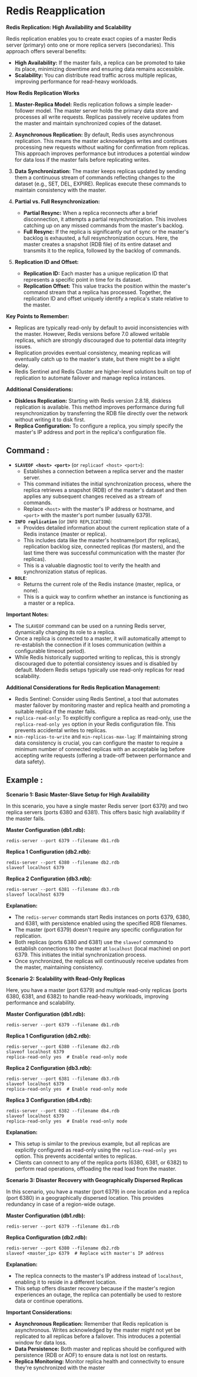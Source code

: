 # Redis Reapplication
**Redis Replication: High Availability and Scalability**

Redis replication enables you to create exact copies of a master Redis server (primary) onto one or more replica servers (secondaries). This approach offers several benefits:

* **High Availability:** If the master fails, a replica can be promoted to take its place, minimizing downtime and ensuring data remains accessible.
* **Scalability:** You can distribute read traffic across multiple replicas, improving performance for read-heavy workloads.

**How Redis Replication Works**

1. **Master-Replica Model:** Redis replication follows a simple leader-follower model. The master server holds the primary data store and processes all write requests. Replicas passively receive updates from the master and maintain synchronized copies of the dataset.

2. **Asynchronous Replication:** By default, Redis uses asynchronous replication. This means the master acknowledges writes and continues processing new requests without waiting for confirmation from replicas. This approach improves performance but introduces a potential window for data loss if the master fails before replicating writes.

3. **Data Synchronization:** The master keeps replicas updated by sending them a continuous stream of commands reflecting changes to the dataset (e.g., SET, DEL, EXPIRE). Replicas execute these commands to maintain consistency with the master.

4. **Partial vs. Full Resynchronization:**
   - **Partial Resync:** When a replica reconnects after a brief disconnection, it attempts a partial resynchronization. This involves catching up on any missed commands from the master's backlog.
   - **Full Resync:** If the replica is significantly out of sync or the master's backlog is exhausted, a full resynchronization occurs. Here, the master creates a snapshot (RDB file) of its entire dataset and transmits it to the replica, followed by the backlog of commands.

5. **Replication ID and Offset:**
   - **Replication ID:** Each master has a unique replication ID that represents a specific point in time for its dataset.
   - **Replication Offset:** This value tracks the position within the master's command stream that a replica has processed. Together, the replication ID and offset uniquely identify a replica's state relative to the master.

**Key Points to Remember:**

* Replicas are typically read-only by default to avoid inconsistencies with the master. However, Redis versions before 7.0 allowed writable replicas, which are strongly discouraged due to potential data integrity issues.
* Replication provides eventual consistency, meaning replicas will eventually catch up to the master's state, but there might be a slight delay.
* Redis Sentinel and Redis Cluster are higher-level solutions built on top of replication to automate failover and manage replica instances.

**Additional Considerations:**

* **Diskless Replication:** Starting with Redis version 2.8.18, diskless replication is available. This method improves performance during full resynchronization by transferring the RDB file directly over the network without writing it to disk first.
* **Replica Configuration:** To configure a replica, you simply specify the master's IP address and port in the replica's configuration file.

## Command :

- **`SLAVEOF <host> <port>`** (or `replicaof <host> <port>`):
    - Establishes a connection between a replica server and the master server.
    - This command initiates the initial synchronization process, where the replica retrieves a snapshot (RDB) of the master's dataset and then applies any subsequent changes received as a stream of commands.
    - Replace `<host>` with the master's IP address or hostname, and `<port>` with the master's port number (usually 6379).
- **`INFO replication`** (or `INFO REPLICATION`):
    - Provides detailed information about the current replication state of a Redis instance (master or replica).
    - This includes data like the master's hostname/port (for replicas), replication backlog size, connected replicas (for masters), and the last time there was successful communication with the master (for replicas).
    - This is a valuable diagnostic tool to verify the health and synchronization status of replicas.
- **`ROLE`**:
    - Returns the current role of the Redis instance (master, replica, or none).
    - This is a quick way to confirm whether an instance is functioning as a master or a replica.

**Important Notes:**

- The `SLAVEOF` command can be used on a running Redis server, dynamically changing its role to a replica.
- Once a replica is connected to a master, it will automatically attempt to re-establish the connection if it loses communication (within a configurable timeout period).
- While Redis historically supported writing to replicas, this is strongly discouraged due to potential consistency issues and is disabled by default. Modern Redis setups typically use read-only replicas for read scalability.

**Additional Considerations for Redis Replication Management:**

- Redis Sentinel: Consider using Redis Sentinel, a tool that automates master failover by monitoring master and replica health and promoting a suitable replica if the master fails.
- `replica-read-only`: To explicitly configure a replica as read-only, use the `replica-read-only yes` option in your Redis configuration file. This prevents accidental writes to replicas.
- `min-replicas-to-write` and `min-replicas-max-lag`: If maintaining strong data consistency is crucial, you can configure the master to require a minimum number of connected replicas with an acceptable lag before accepting write requests (offering a trade-off between performance and data safety).

## Example :
**Scenario 1: Basic Master-Slave Setup for High Availability**

In this scenario, you have a single master Redis server (port 6379) and two replica servers (ports 6380 and 6381). This offers basic high availability if the master fails.

**Master Configuration (db1.rdb):**

```
redis-server --port 6379 --filename db1.rdb
```

**Replica 1 Configuration (db2.rdb):**

```
redis-server --port 6380 --filename db2.rdb
slaveof localhost 6379
```

**Replica 2 Configuration (db3.rdb):**

```
redis-server --port 6381 --filename db3.rdb
slaveof localhost 6379
```

**Explanation:**

* The `redis-server` commands start Redis instances on ports 6379, 6380, and 6381, with persistence enabled using the specified RDB filenames.
* The master (port 6379) doesn't require any specific configuration for replication.
* Both replicas (ports 6380 and 6381) use the `slaveof` command to establish connections to the master at `localhost` (local machine) on port 6379. This initiates the initial synchronization process.
* Once synchronized, the replicas will continuously receive updates from the master, maintaining consistency.

**Scenario 2: Scalability with Read-Only Replicas**

Here, you have a master (port 6379) and multiple read-only replicas (ports 6380, 6381, and 6382) to handle read-heavy workloads, improving performance and scalability.

**Master Configuration (db1.rdb):**

```
redis-server --port 6379 --filename db1.rdb
```

**Replica 1 Configuration (db2.rdb):**

```
redis-server --port 6380 --filename db2.rdb
slaveof localhost 6379
replica-read-only yes  # Enable read-only mode
```

**Replica 2 Configuration (db3.rdb):**

```
redis-server --port 6381 --filename db3.rdb
slaveof localhost 6379
replica-read-only yes  # Enable read-only mode
```

**Replica 3 Configuration (db4.rdb):**

```
redis-server --port 6382 --filename db4.rdb
slaveof localhost 6379
replica-read-only yes  # Enable read-only mode
```

**Explanation:**

* This setup is similar to the previous example, but all replicas are explicitly configured as read-only using the `replica-read-only yes` option. This prevents accidental writes to replicas.
* Clients can connect to any of the replica ports (6380, 6381, or 6382) to perform read operations, offloading the read load from the master.

**Scenario 3: Disaster Recovery with Geographically Dispersed Replicas**

In this scenario, you have a master (port 6379) in one location and a replica (port 6380) in a geographically dispersed location. This provides redundancy in case of a region-wide outage.

**Master Configuration (db1.rdb):**

```
redis-server --port 6379 --filename db1.rdb
```

**Replica Configuration (db2.rdb):**

```
redis-server --port 6380 --filename db2.rdb
slaveof <master_ip> 6379  # Replace with master's IP address
```

**Explanation:**

* The replica connects to the master's IP address instead of `localhost`, enabling it to reside in a different location.
* This setup offers disaster recovery because if the master's region experiences an outage, the replica can potentially be used to restore data or continue operations.

**Important Considerations:**

* **Asynchronous Replication:** Remember that Redis replication is asynchronous. Writes acknowledged by the master might not yet be replicated to all replicas before a failover. This introduces a potential window for data loss.
* **Data Persistence:** Both master and replicas should be configured with persistence (RDB or AOF) to ensure data is not lost on restarts.
* **Replica Monitoring:** Monitor replica health and connectivity to ensure they're synchronized with the master

